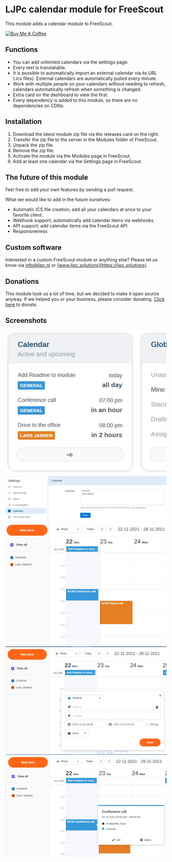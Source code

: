 # LJPc calendar module for FreeScout

This module adds a calendar module to FreeScout.

<a href="https://www.buymeacoffee.com/Lars-" target="_blank"><img src="https://cdn.buymeacoffee.com/buttons/v2/default-orange.png" alt="Buy Me A Coffee" height="60" style="height: 60px !important;width: 217px !important;" ></a>

## Functions

- You can add unlimited calendars via the settings page.
- Every text is translatable.
- It is possible to automatically import an external calendar via its URL (.ics files). External calendars are
  automatically pulled every minute.
- Work with multiple people on your calendars without needing to refresh, calendars automatically refresh when something
  is changed.
- Extra card on the dashboard to view the first.
- Every dependency is added to this module, so there are no dependencies on CDNs.

## Installation

1. Download the latest module zip file via the releases card on the right.
2. Transfer the zip file to the server in the Modules folder of FreeScout.
3. Unpack the zip file.
4. Remove the zip file.
5. Activate the module via the Modules page in FreeScout.
6. Add at least one calendar via the Settings page in FreeScout.

## The future of this module

Feel free to add your own features by sending a pull request.

What we would like to add in the future ourselves:

- Automatic ICS file creation; add all your calendars at once to your favorite client.
- Webhook support; automatically add calendar items via webhooks.
- API support; add calendar items via the FreeScout API.
- Responsiveness

## Custom software

Interested in a custom FreeScout module or anything else? Please let us know
via [info@ljpc.nl](mailto:info@ljpc.nl?subject=Calendar%20module) or [www.ljpc.solutions](https://ljpc.solutions).

## Donations

This module took us a lot of time, but we decided to make it open source anyway. If we helped you or your business,
please consider donating.
[Click here](https://www.buymeacoffee.com/Lars-) to donate.

## Screenshots

![Calendar card](repo/screenshot-1.jpg)
![Settings](repo/screenshot-2.jpg)
![Overview](repo/screenshot-3.jpg)
![New calendar item](repo/screenshot-4.jpg)
![Calendar item overview](repo/screenshot-5.jpg)
